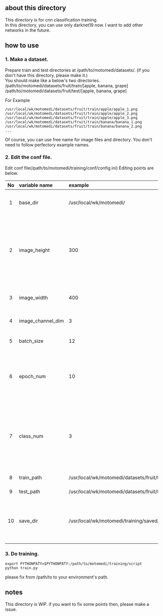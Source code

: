 ## about this directory
This directory is for cnn classification training.  
In this directory, you can use only darknet19 now. I want to add other networks in the future.

## how to use
### 1. Make a dataset.
 Prepare train and test directories at /path/to/motomedi/datasets/. (if you don't have this directory, please make it.)  
 You should make like a below's two directories.  
  /path/to/motomedi/datasets/fruit/train/[apple, banana, grape]  
  /path/to/motomedi/datasets/fruit/test/[apple, banana, grape]  

 For Example  

  ```
  /usr/local/wk/motomedi/datasets/fruit/train/apple/apple_1.png
  /usr/local/wk/motomedi/datasets/fruit/train/apple/apple_2.png
  /usr/local/wk/motomedi/datasets/fruit/train/apple/apple_3.png
  /usr/local/wk/motomedi/datasets/fruit/train/banana/banana_1.png
  /usr/local/wk/motomedi/datasets/fruit/train/banana/banana_2.png
  ...
  ```

   Of course, you can use free name for image files and directory. You don't need to follow perfectory example names.

### 2. Edit the conf file.
 Edit conf file(/path/to/motomedi/training/conf/config.ini)
 Editing points are below.
 
| No | variable name | example | remark |
|:-----------:|:------------|:------------|:--------|
| 1 | base_dir | /usr/local/wk/motomedi/  | your environment's motomedi path. |
| 2 | image_height | 300 | your images height size. if this doesn't match your image file height, it is ok. Automatically resize on processing using this config. |
| 3 | image_width | 400 | your images width size. and same as image_height. |
| 4 | image_channel_dim | 3 | your image channel dimensions. |
| 5 | batch_size | 12 | cnn's processing batch size. |
| 6 | epoch_num | 10 | cnn's processing epoch number. 1 epoch means using for training all training data. |
| 7 | class_num | 3 | your target classification's result number.(this number correspond with number of directories under t    he datasets/train/ and datasets/test/) |
| 8 | train_path | /usr/local/wk/motomedi/datasets/fruit/train/ | your train data path. |
| 9 | test_path | /usr/local/wk/motomedi/datasets/fruit/test/ | your test data path. |
| 10 | save_dir | /usr/local/wk/motomedi/training/saved/ | your save path. after processing this path save log, model, result, conf file. |

### 3. Do training.
 ```
 export PYTHONPATY=$PYTHONPATY:/path/to/motomedi/training/script
 python train.py
 ```

 please fix from /path/to to your environment's path.

## notes
 This directory is WIP.
 if you want to fix some points then, please make a issue.
